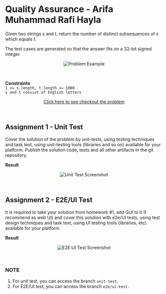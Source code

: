 # Quality Assurance - Arifa Muhammad Rafi Hayla

Given two strings s and t, return the number of distinct subsequences of s which equals t.

The test cases are generated so that the answer fits on a 32-bit signed integer. <br>

<p align=center


![Problem Example](https://github.com/rafihayla/Quality-Assurance-HITS-972006-Arifa-Muhammad-Rafi-Hayla/assets/74056954/cc3ad846-3423-45df-83f0-f5261b6a18ef)

</p> 

**Constraints** <br>
`1 <= s.length, t.length <= 1000` <br>
`s and t consist of English letters`

<p align=center


[Click here to see checkout the problem](https://pages.github.com/](https://leetcode.com/problems/distinct-subsequences/)https://leetcode.com/problems/distinct-subsequences/)

</p> 


## Assignment 1 - Unit Test
Cover the solution of the problem by unit-tests, using testing techniques and task text, using unit-testing tools (libraries and so on) available for your platform.
Publish the solution code, tests and all other artifacts in the git repository.
<br>


**Result** <br>

<p align=center
  
![Unit Test Screenshot](https://github.com/rafihayla/Quality-Assurance-HITS-972006-Arifa-Muhammad-Rafi-Hayla/assets/74056954/5e09c160-4336-4a0c-ad22-3fa7f46bfe34)

</p> 

## Assignment 2 - E2E/UI Test
It is required to take your solution from homework #1, add GUI to it (I recommend as web UI) and cover this solution with e2e/UI tests, using test design techniques and task text, using UI testing tools (libraries, etc) available for your platform. 

**Result** <br>

<p align=center
  
![E2E:UI Test Screenshot](https://github.com/rafihayla/Quality-Assurance-HITS-972006-Arifa-Muhammad-Rafi-Hayla/assets/74056954/f3fe0943-3474-41bb-8700-7fb0492a35a7)

</p> 

### NOTE
1. For unit test, you can access the branch `unit-test`.
2. For E2E/UI test, you can access the branch `e2e/ui-test`.
